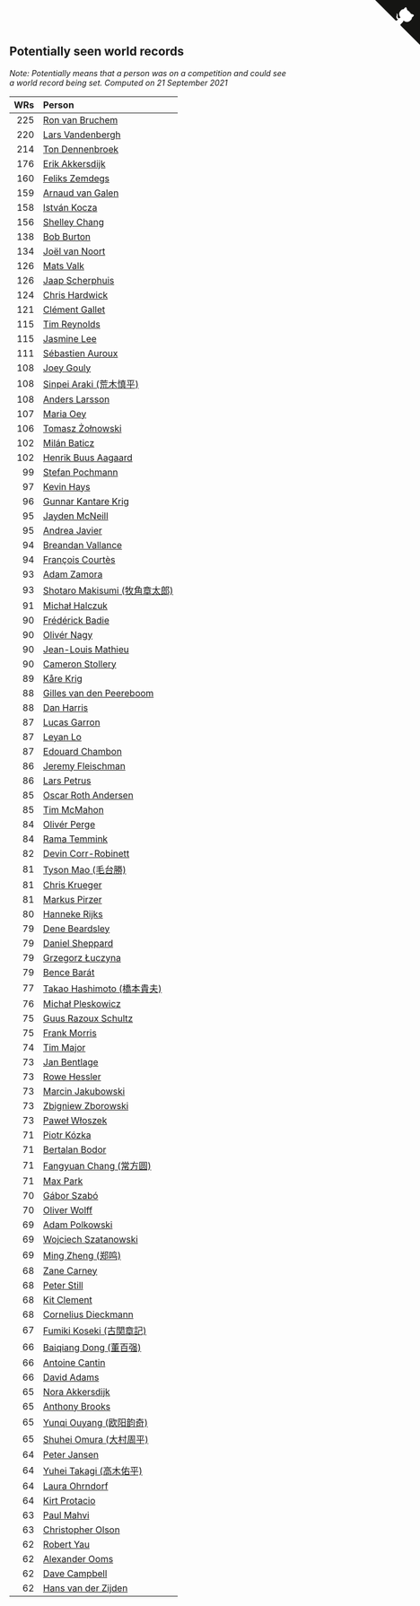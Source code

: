 ## Potentially seen world records

*Note: Potentially means that a person was on a competition and could see a world record being set.*
*Computed on 21 September 2021*

| WRs | Person |
| ---: | :--- |
| 225 | [Ron van Bruchem](https://www.worldcubeassociation.org/persons/2003BRUC01) |
| 220 | [Lars Vandenbergh](https://www.worldcubeassociation.org/persons/2003VAND01) |
| 214 | [Ton Dennenbroek](https://www.worldcubeassociation.org/persons/2003DENN01) |
| 176 | [Erik Akkersdijk](https://www.worldcubeassociation.org/persons/2005AKKE01) |
| 160 | [Feliks Zemdegs](https://www.worldcubeassociation.org/persons/2009ZEMD01) |
| 159 | [Arnaud van Galen](https://www.worldcubeassociation.org/persons/2006GALE01) |
| 158 | [István Kocza](https://www.worldcubeassociation.org/persons/2005KOCZ01) |
| 156 | [Shelley Chang](https://www.worldcubeassociation.org/persons/2004CHAN04) |
| 138 | [Bob Burton](https://www.worldcubeassociation.org/persons/2003BURT01) |
| 134 | [Joël van Noort](https://www.worldcubeassociation.org/persons/2004NOOR01) |
| 126 | [Mats Valk](https://www.worldcubeassociation.org/persons/2007VALK01) |
| 126 | [Jaap Scherphuis](https://www.worldcubeassociation.org/persons/2003SCHE01) |
| 124 | [Chris Hardwick](https://www.worldcubeassociation.org/persons/2003HARD01) |
| 121 | [Clément Gallet](https://www.worldcubeassociation.org/persons/2004GALL02) |
| 115 | [Tim Reynolds](https://www.worldcubeassociation.org/persons/2005REYN01) |
| 115 | [Jasmine Lee](https://www.worldcubeassociation.org/persons/2003LEEJ01) |
| 111 | [Sébastien Auroux](https://www.worldcubeassociation.org/persons/2008AURO01) |
| 108 | [Joey Gouly](https://www.worldcubeassociation.org/persons/2007GOUL01) |
| 108 | [Sinpei Araki (荒木慎平)](https://www.worldcubeassociation.org/persons/2006ARAK01) |
| 108 | [Anders Larsson](https://www.worldcubeassociation.org/persons/2003LARS01) |
| 107 | [Maria Oey](https://www.worldcubeassociation.org/persons/2007OEYM01) |
| 106 | [Tomasz Żołnowski](https://www.worldcubeassociation.org/persons/2005ZOLN01) |
| 102 | [Milán Baticz](https://www.worldcubeassociation.org/persons/2005BATI01) |
| 102 | [Henrik Buus Aagaard](https://www.worldcubeassociation.org/persons/2006BUUS01) |
| 99 | [Stefan Pochmann](https://www.worldcubeassociation.org/persons/2003POCH01) |
| 97 | [Kevin Hays](https://www.worldcubeassociation.org/persons/2009HAYS01) |
| 96 | [Gunnar Kantare Krig](https://www.worldcubeassociation.org/persons/2004KRIG01) |
| 95 | [Jayden McNeill](https://www.worldcubeassociation.org/persons/2012MCNE01) |
| 95 | [Andrea Javier](https://www.worldcubeassociation.org/persons/2010JAVI01) |
| 94 | [Breandan Vallance](https://www.worldcubeassociation.org/persons/2007VALL01) |
| 94 | [François Courtès](https://www.worldcubeassociation.org/persons/2008COUR01) |
| 93 | [Adam Zamora](https://www.worldcubeassociation.org/persons/2004ZAMO01) |
| 93 | [Shotaro Makisumi (牧角章太郎)](https://www.worldcubeassociation.org/persons/2003MAKI01) |
| 91 | [Michał Halczuk](https://www.worldcubeassociation.org/persons/2006HALC01) |
| 90 | [Frédérick Badie](https://www.worldcubeassociation.org/persons/2003BADI01) |
| 90 | [Olivér Nagy](https://www.worldcubeassociation.org/persons/2004NAGY01) |
| 90 | [Jean-Louis Mathieu](https://www.worldcubeassociation.org/persons/2006MATH01) |
| 90 | [Cameron Stollery](https://www.worldcubeassociation.org/persons/2010STOL01) |
| 89 | [Kåre Krig](https://www.worldcubeassociation.org/persons/2004KRIG02) |
| 88 | [Gilles van den Peereboom](https://www.worldcubeassociation.org/persons/2005PEER01) |
| 88 | [Dan Harris](https://www.worldcubeassociation.org/persons/2003HARR01) |
| 87 | [Lucas Garron](https://www.worldcubeassociation.org/persons/2006GARR01) |
| 87 | [Leyan Lo](https://www.worldcubeassociation.org/persons/2004LOLE01) |
| 87 | [Edouard Chambon](https://www.worldcubeassociation.org/persons/2004CHAM01) |
| 86 | [Jeremy Fleischman](https://www.worldcubeassociation.org/persons/2005FLEI01) |
| 86 | [Lars Petrus](https://www.worldcubeassociation.org/persons/1982PETR01) |
| 85 | [Oscar Roth Andersen](https://www.worldcubeassociation.org/persons/2008ANDE02) |
| 85 | [Tim McMahon](https://www.worldcubeassociation.org/persons/2009MCMA01) |
| 84 | [Olivér Perge](https://www.worldcubeassociation.org/persons/2007PERG01) |
| 84 | [Rama Temmink](https://www.worldcubeassociation.org/persons/2006TEMM01) |
| 82 | [Devin Corr-Robinett](https://www.worldcubeassociation.org/persons/2006CORR01) |
| 81 | [Tyson Mao (毛台勝)](https://www.worldcubeassociation.org/persons/2004MAOT02) |
| 81 | [Chris Krueger](https://www.worldcubeassociation.org/persons/2006KRUE01) |
| 81 | [Markus Pirzer](https://www.worldcubeassociation.org/persons/2006PIRZ01) |
| 80 | [Hanneke Rijks](https://www.worldcubeassociation.org/persons/2008RIJK01) |
| 79 | [Dene Beardsley](https://www.worldcubeassociation.org/persons/2009BEAR01) |
| 79 | [Daniel Sheppard](https://www.worldcubeassociation.org/persons/2009SHEP01) |
| 79 | [Grzegorz Łuczyna](https://www.worldcubeassociation.org/persons/2005LUCZ01) |
| 79 | [Bence Barát](https://www.worldcubeassociation.org/persons/2008BARA01) |
| 77 | [Takao Hashimoto (橋本貴夫)](https://www.worldcubeassociation.org/persons/2007HASH01) |
| 76 | [Michał Pleskowicz](https://www.worldcubeassociation.org/persons/2009PLES01) |
| 75 | [Guus Razoux Schultz](https://www.worldcubeassociation.org/persons/1982RAZO01) |
| 75 | [Frank Morris](https://www.worldcubeassociation.org/persons/2003MORR01) |
| 74 | [Tim Major](https://www.worldcubeassociation.org/persons/2010MAJO01) |
| 73 | [Jan Bentlage](https://www.worldcubeassociation.org/persons/2010BENT01) |
| 73 | [Rowe Hessler](https://www.worldcubeassociation.org/persons/2007HESS01) |
| 73 | [Marcin Jakubowski](https://www.worldcubeassociation.org/persons/2007JAKU01) |
| 73 | [Zbigniew Zborowski](https://www.worldcubeassociation.org/persons/2003ZBOR02) |
| 73 | [Paweł Włoszek](https://www.worldcubeassociation.org/persons/2006WLOS01) |
| 71 | [Piotr Kózka](https://www.worldcubeassociation.org/persons/2005KOZK01) |
| 71 | [Bertalan Bodor](https://www.worldcubeassociation.org/persons/2007BODO01) |
| 71 | [Fangyuan Chang (常方圆)](https://www.worldcubeassociation.org/persons/2009CHAN04) |
| 71 | [Max Park](https://www.worldcubeassociation.org/persons/2012PARK03) |
| 70 | [Gábor Szabó](https://www.worldcubeassociation.org/persons/2005SZAB02) |
| 70 | [Oliver Wolff](https://www.worldcubeassociation.org/persons/2004WOLF01) |
| 69 | [Adam Polkowski](https://www.worldcubeassociation.org/persons/2007POLK01) |
| 69 | [Wojciech Szatanowski](https://www.worldcubeassociation.org/persons/2011SZAT01) |
| 69 | [Ming Zheng (郑鸣)](https://www.worldcubeassociation.org/persons/2009ZHEN11) |
| 68 | [Zane Carney](https://www.worldcubeassociation.org/persons/2010CARN01) |
| 68 | [Peter Still](https://www.worldcubeassociation.org/persons/2005STIL01) |
| 68 | [Kit Clement](https://www.worldcubeassociation.org/persons/2008CLEM01) |
| 68 | [Cornelius Dieckmann](https://www.worldcubeassociation.org/persons/2009DIEC01) |
| 67 | [Fumiki Koseki (古関章記)](https://www.worldcubeassociation.org/persons/2005KOSE01) |
| 66 | [Baiqiang Dong (董百强)](https://www.worldcubeassociation.org/persons/2008DONG06) |
| 66 | [Antoine Cantin](https://www.worldcubeassociation.org/persons/2010CANT02) |
| 66 | [David Adams](https://www.worldcubeassociation.org/persons/2009ADAM01) |
| 65 | [Nora Akkersdijk](https://www.worldcubeassociation.org/persons/2009CHRI03) |
| 65 | [Anthony Brooks](https://www.worldcubeassociation.org/persons/2008SEAR01) |
| 65 | [Yunqi Ouyang (欧阳韵奇)](https://www.worldcubeassociation.org/persons/2007YUNQ01) |
| 65 | [Shuhei Omura (大村周平)](https://www.worldcubeassociation.org/persons/2007OMUR01) |
| 64 | [Peter Jansen](https://www.worldcubeassociation.org/persons/2003JANS01) |
| 64 | [Yuhei Takagi (高木佑平)](https://www.worldcubeassociation.org/persons/2008TAKA01) |
| 64 | [Laura Ohrndorf](https://www.worldcubeassociation.org/persons/2009OHRN01) |
| 64 | [Kirt Protacio](https://www.worldcubeassociation.org/persons/2010PROT01) |
| 63 | [Paul Mahvi](https://www.worldcubeassociation.org/persons/2012MAHV01) |
| 63 | [Christopher Olson](https://www.worldcubeassociation.org/persons/2009OLSO01) |
| 62 | [Robert Yau](https://www.worldcubeassociation.org/persons/2009YAUR01) |
| 62 | [Alexander Ooms](https://www.worldcubeassociation.org/persons/2005OOMS01) |
| 62 | [Dave Campbell](https://www.worldcubeassociation.org/persons/2005CAMP01) |
| 62 | [Hans van der Zijden](https://www.worldcubeassociation.org/persons/2004ZIJD01) |


<a href="https://github.com/jonatanklosko/wca_statistics" class="github-corner" aria-label="View source on Github"><svg width="80" height="80" viewBox="0 0 250 250" style="fill:#151513; color:#fff; position: absolute; top: 0; border: 0; right: 0;" aria-hidden="true"><path d="M0,0 L115,115 L130,115 L142,142 L250,250 L250,0 Z"></path><path d="M128.3,109.0 C113.8,99.7 119.0,89.6 119.0,89.6 C122.0,82.7 120.5,78.6 120.5,78.6 C119.2,72.0 123.4,76.3 123.4,76.3 C127.3,80.9 125.5,87.3 125.5,87.3 C122.9,97.6 130.6,101.9 134.4,103.2" fill="currentColor" style="transform-origin: 130px 106px;" class="octo-arm"></path><path d="M115.0,115.0 C114.9,115.1 118.7,116.5 119.8,115.4 L133.7,101.6 C136.9,99.2 139.9,98.4 142.2,98.6 C133.8,88.0 127.5,74.4 143.8,58.0 C148.5,53.4 154.0,51.2 159.7,51.0 C160.3,49.4 163.2,43.6 171.4,40.1 C171.4,40.1 176.1,42.5 178.8,56.2 C183.1,58.6 187.2,61.8 190.9,65.4 C194.5,69.0 197.7,73.2 200.1,77.6 C213.8,80.2 216.3,84.9 216.3,84.9 C212.7,93.1 206.9,96.0 205.4,96.6 C205.1,102.4 203.0,107.8 198.3,112.5 C181.9,128.9 168.3,122.5 157.7,114.1 C157.9,116.9 156.7,120.9 152.7,124.9 L141.0,136.5 C139.8,137.7 141.6,141.9 141.8,141.8 Z" fill="currentColor" class="octo-body"></path></svg></a><style>.github-corner:hover .octo-arm{animation:octocat-wave 560ms ease-in-out}@keyframes octocat-wave{0%,100%{transform:rotate(0)}20%,60%{transform:rotate(-25deg)}40%,80%{transform:rotate(10deg)}}@media (max-width:500px){.github-corner:hover .octo-arm{animation:none}.github-corner .octo-arm{animation:octocat-wave 560ms ease-in-out}}</style>
